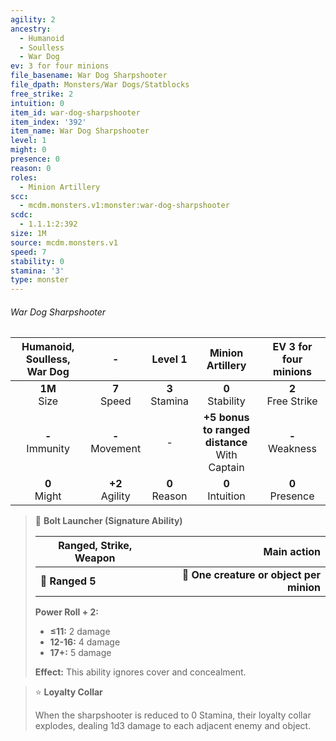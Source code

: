 ```yaml
---
agility: 2
ancestry:
  - Humanoid
  - Soulless
  - War Dog
ev: 3 for four minions
file_basename: War Dog Sharpshooter
file_dpath: Monsters/War Dogs/Statblocks
free_strike: 2
intuition: 0
item_id: war-dog-sharpshooter
item_index: '392'
item_name: War Dog Sharpshooter
level: 1
might: 0
presence: 0
reason: 0
roles:
  - Minion Artillery
scc:
  - mcdm.monsters.v1:monster:war-dog-sharpshooter
scdc:
  - 1.1.1:2:392
size: 1M
source: mcdm.monsters.v1
speed: 7
stability: 0
stamina: '3'
type: monster
---
```


###### War Dog Sharpshooter

| Humanoid, Soulless, War Dog |          -          |      Level 1       |                 Minion Artillery                  | EV 3 for four minions  |
| :-------------------------: | :-----------------: | :----------------: | :-----------------------------------------------: | :--------------------: |
|      **1M**<br/> Size       |  **7**<br/> Speed   | **3**<br/> Stamina |               **0**<br/> Stability                | **2**<br/> Free Strike |
|     **-**<br/> Immunity     | **-**<br/> Movement |         -          | **+5 bonus to ranged distance**<br/> With Captain |  **-**<br/> Weakness   |
|      **0**<br/> Might       | **+2**<br/> Agility | **0**<br/> Reason  |               **0**<br/> Intuition                |  **0**<br/> Presence   |

<!-- -->
> 🏹 **Bolt Launcher (Signature Ability)**
>
> | **Ranged, Strike, Weapon** |                          **Main action** |
> | -------------------------- | ---------------------------------------: |
> | **📏 Ranged 5**            | **🎯 One creature or object per minion** |
>
> **Power Roll + 2:**
>
> - **≤11:** 2 damage
> - **12-16:** 4 damage
> - **17+:** 5 damage
>
> **Effect:** This ability ignores cover and concealment.

<!-- -->
> ⭐️ **Loyalty Collar**
>
> When the sharpshooter is reduced to 0 Stamina, their loyalty collar explodes, dealing 1d3 damage to each adjacent enemy and object.
